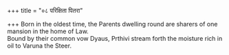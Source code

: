 +++
title = "०८ परिक्षिता पितरा"

+++
Born in the oldest time, the Parents dwelling round are sharers of one mansion in the home of Law.  
     Bound by their common vow Dyaus, Prthivi stream forth the moisture rich in oil to Varuna the Steer.